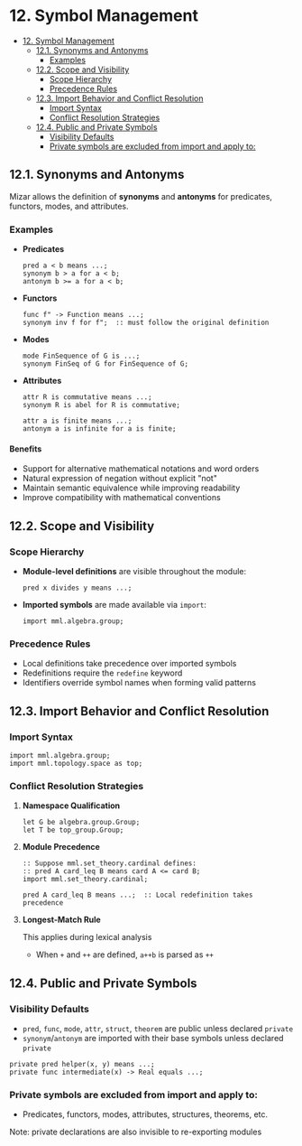 # 12. Symbol Management

- [12. Symbol Management](#12-symbol-management)
  - [12.1. Synonyms and Antonyms](#121-synonyms-and-antonyms)
    - [Examples](#examples)
  - [12.2. Scope and Visibility](#122-scope-and-visibility)
    - [Scope Hierarchy](#scope-hierarchy)
    - [Precedence Rules](#precedence-rules)
  - [12.3. Import Behavior and Conflict Resolution](#123-import-behavior-and-conflict-resolution)
    - [Import Syntax](#import-syntax)
    - [Conflict Resolution Strategies](#conflict-resolution-strategies)
  - [12.4. Public and Private Symbols](#124-public-and-private-symbols)
    - [Visibility Defaults](#visibility-defaults)
    - [Private symbols are excluded from import and apply to:](#private-symbols-are-excluded-from-import-and-apply-to)

## 12.1. Synonyms and Antonyms

Mizar allows the definition of **synonyms** and **antonyms** for predicates, functors, modes, and attributes.

### Examples

* **Predicates**

  ```mizar
  pred a < b means ...;
  synonym b > a for a < b;
  antonym b >= a for a < b;
  ```

* **Functors**

  ```mizar
  func f" -> Function means ...;
  synonym inv f for f";  :: must follow the original definition
  ```

* **Modes**

  ```mizar
  mode FinSequence of G is ...;
  synonym FinSeq of G for FinSequence of G;
  ```

* **Attributes**

  ```mizar
  attr R is commutative means ...;
  synonym R is abel for R is commutative;

  attr a is finite means ...;
  antonym a is infinite for a is finite;
  ```

#### Benefits

* Support for alternative mathematical notations and word orders
* Natural expression of negation without explicit "not"
* Maintain semantic equivalence while improving readability
* Improve compatibility with mathematical conventions

## 12.2. Scope and Visibility

### Scope Hierarchy

* **Module-level definitions** are visible throughout the module:

  ```mizar
  pred x divides y means ...;
  ```

* **Imported symbols** are made available via `import`:

  ```mizar
  import mml.algebra.group;
  ```

### Precedence Rules

* Local definitions take precedence over imported symbols
* Redefinitions require the `redefine` keyword
* Identifiers override symbol names when forming valid patterns

## 12.3. Import Behavior and Conflict Resolution

### Import Syntax

```mizar
import mml.algebra.group;
import mml.topology.space as top;
```

### Conflict Resolution Strategies

1. **Namespace Qualification**

   ```mizar
   let G be algebra.group.Group;
   let T be top_group.Group;
   ```

2. **Module Precedence**

   ```mizar
   :: Suppose mml.set_theory.cardinal defines:
   :: pred A card_leq B means card A <= card B;
   import mml.set_theory.cardinal;

   pred A card_leq B means ...;  :: Local redefinition takes precedence
   ```

3. **Longest-Match Rule**

   This applies during lexical analysis

   * When `+` and `++` are defined, `a++b` is parsed as `++`


## 12.4. Public and Private Symbols

### Visibility Defaults

* `pred`, `func`, `mode`, `attr`, `struct`, `theorem` are public unless declared `private`
* `synonym`/`antonym` are imported with their base symbols unless declared `private`

```mizar
private pred helper(x, y) means ...;
private func intermediate(x) -> Real equals ...;
```

### Private symbols are excluded from import and apply to:

* Predicates, functors, modes, attributes, structures, theorems, etc.

Note: private declarations are also invisible to re-exporting modules
